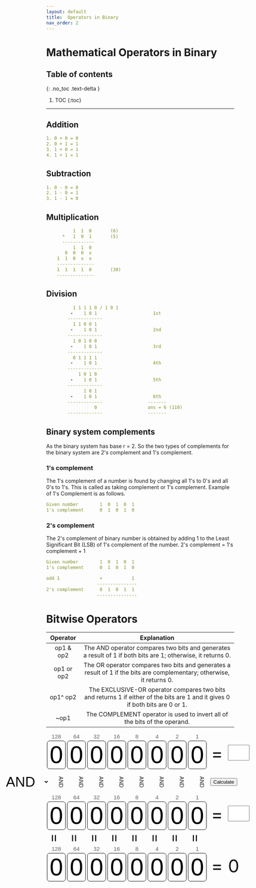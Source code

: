 ```yaml
---
layout: default
title:  Operators in Binary
nav_order: 2
---
```


# Mathematical Operators in Binary


## Table of contents
{: .no_toc .text-delta }

1. TOC
{:toc}

---

## Addition

```yaml 
1. 0 + 0 = 0
2. 0 + 1 = 1
3. 1 + 0 = 1
4. 1 + 1 = 1
```

## Subtraction

```yaml
1. 0 - 0 = 0
2. 1 - 0 = 1
3. 1 - 1 = 0
```

## Multiplication

```yaml
          1  1  0       (6)
      *   1  0  1       (5)
      ------------
          1  1  0 
       0  0  0  x
    1  1  0  x  x
    --------------
    1  1  1  1  0       (30)
    --------------   
```

## Division

```yaml
          1 1 1 1 0 / 1 0 1
         -    1 0 1                     1st 
        -------------
          1 1 0 0 1
         -    1 0 1                     2nd
        -------------
          1 0 1 0 0
         -    1 0 1                     3rd
        -------------
          0 1 1 1 1
         -    1 0 1                     4th
        -------------
            1 0 1 0
         -    1 0 1                     5th
        -------------
              1 0 1
         -    1 0 1                     6th 
        -------------                 -------
                  0                   ans = 6 (110)
        -------------                 -------
```

## Binary system complements

As the binary system has base r = 2. So the two types of complements for the binary system are 2's complement and 1's complement.


### 1's complement

The 1's complement of a number is found by changing all 1's to 0's and all 0's to 1's. This is called as taking complement or 1's complement. Example of 1's Complement is as follows.

```yaml
Given number        1  0  1  0  1
1's complement      0  1  0  1  0 
```
### 2's complement

The 2's complement of binary number is obtained by adding 1 to the Least Significant Bit (LSB) of 1's complement of the number.
2's complement = 1's complement + 1


```yaml
Given number        1  0  1  0  1
1's complement      0  1  0  1  0 

add 1               +           1
                   ---------------
2's complement      0  1  0  1  1             
                   --------------- 

```


# Bitwise Operators

|Operator   |    Explanation   |
|:---------:|:----------------:|
|op1 & op2 | The AND operator compares two bits and generates a result of 1 if both bits are 1; otherwise, it returns 0.|
|op1 or op2 | The OR operator compares two bits and generates a result of 1 if the bits are complementary; otherwise, it returns 0.|
|op1^ op2 | The EXCLUSIVE-OR operator compares two bits and returns 1 if either of the bits are 1 and it gives 0 if both bits are 0 or 1.|
|~op1 | The COMPLEMENT operator is used to invert all of the bits of the operand.|

<div id="container">
<div class="binary">
<div class="column"><div class="column_heading">128</div><div id="7" class="bit" onClick="toggle_bit(7);">0</div></div>
<div class="column"><div class="column_heading">64</div><div id="6" class="bit" onClick="toggle_bit(6);">0</div></div>
<div class="column"><div class="column_heading">32</div><div id="5" class="bit" onClick="toggle_bit(5);">0</div></div>
<div class="column"><div class="column_heading">16</div><div id="4" class="bit" onClick="toggle_bit(4);">0</div></div>
<div class="column"><div class="column_heading">8</div><div id="3" class="bit" onClick="toggle_bit(3);">0</div></div>
<div class="column"><div class="column_heading">4</div><div id="2" class="bit" onClick="toggle_bit(2);">0</div></div>
<div class="column"><div class="column_heading">2</div><div id="1" class="bit" onClick="toggle_bit(1);">0</div></div>
<div class="column"><div class="column_heading">1</div><div id="0" class="bit" onClick="toggle_bit(0);">0</div></div>
<div class="decimal">= <input type="text" id="value_A" onInput="set_bits();" size="3" maxlength="3"></div>
</div><br style="clear: left">
<div id="operators"><select id="operator" onChange="change_operator();">
  <option value="AND">AND</option>
  <option value="OR"> OR</option>
  <option value="EOR">EOR</option>
</select>
<div class="opcol">AND</div>
<div class="opcol">AND</div>
<div class="opcol">AND</div>
<div class="opcol">AND</div>
<div class="opcol">AND</div>
<div class="opcol">AND</div>
<div class="opcol">AND</div>
<div class="opcol">AND</div>
</div><input type="button" value="Calculate" onClick="set_bits();" class="ok" style="margin-top: 22px"><br style="clear: left">
<div class="binary">
<div class="column"><div class="column_heading">128</div><div id="15" class="bit" onClick="toggle_bit(15);">0</div></div>
<div class="column"><div class="column_heading">64</div><div id="14" class="bit" onClick="toggle_bit(14);">0</div></div>
<div class="column"><div class="column_heading">32</div><div id="13" class="bit" onClick="toggle_bit(13);">0</div></div>
<div class="column"><div class="column_heading">16</div><div id="12" class="bit" onClick="toggle_bit(12);">0</div></div>
<div class="column"><div class="column_heading">8</div><div id="11" class="bit" onClick="toggle_bit(11);">0</div></div>
<div class="column"><div class="column_heading">4</div><div id="10" class="bit" onClick="toggle_bit(10);">0</div></div>
<div class="column"><div class="column_heading">2</div><div id="9" class="bit" onClick="toggle_bit(9);">0</div></div>
<div class="column"><div class="column_heading">1</div><div id="8" class="bit" onClick="toggle_bit(8);">0</div></div>
<div class="decimal">= <input type="text" id="value_B" onInput="set_bits();" size="3" maxlength="3"></div>
</div><br style="clear: left">
<div class="binary">
<div class="opeq">=</div>
<div class="opeq">=</div>
<div class="opeq">=</div>
<div class="opeq">=</div>
<div class="opeq">=</div>
<div class="opeq">=</div>
<div class="opeq">=</div>
<div class="opeq">=</div>
</div><br style="clear: left">
<div class="binary">
<div class="column"><div class="column_heading">128</div><div id="23" class="bit">0</div></div>
<div class="column"><div class="column_heading">64</div><div id="22" class="bit">0</div></div>
<div class="column"><div class="column_heading">32</div><div id="21" class="bit">0</div></div>
<div class="column"><div class="column_heading">16</div><div id="20" class="bit">0</div></div>
<div class="column"><div class="column_heading">8</div><div id="19" class="bit">0</div></div>
<div class="column"><div class="column_heading">4</div><div id="18" class="bit">0</div></div>
<div class="column"><div class="column_heading">2</div><div id="17" class="bit">0</div></div>
<div class="column"><div class="column_heading">1</div><div id="16" class="bit">0</div></div>
<div id="result">= 0</div>
</div>
</div>




<style>
#binary			{width: 100%;}
#decimal		{font-family: Arial, Helvetica, sans-serif; float: left; font-size: 5vw; width: 21vw; margin: 2.7vw 0 0 2vw; float: left}
.column_heading	{font-size: 1.6vw; color: #666666}
.binary			{width: 620px; margin: auto}
#container		{width: 560px; display: block; margin: auto; margin-bottom :30px}
#too_big		{display: none; font-style: italic; clear: left}
#operators		{width: 680px; margin: auto; margin-left: -20%}
.decimal		{font-size: 48px; width: 160px; font-size:48px; margin: 25px 0 0 10px; float:left}
#result			{font-size: 48px; width: 160px; margin: 25px 0 0 10px; float:left}
.column			{font-family: Arial, Helvetica, sans-serif; float: left; text-align: center; width: 54px}
.opcol			{float: left; text-align: center; width: 54px; height: 45px; padding-top: 20px; vertical-align:middle; -webkit-transform: rotate(90deg); -moz-transform: rotate(90deg); -o-transform:rotate(90deg); -ms-transform:rotate(90deg)}
.opeq			{float: left; text-align: center; padding-bottom: 10px; width: 54px; height: 30px; font-size: 38px; -webkit-transform: rotate(90deg); -moz-transform: rotate(90deg); -o-transform:rotate(90deg); -ms-transform:rotate(90deg)}
.bit			{font-size: 64px; background-color: #FFFFFF; color:#000000; border-radius: 7px; margin: 2px; border: 1px solid black}
#operator		{display: inline;  background: transparent; border: 0; font-size: 37px; width: 120px; margin: auto; float: left; margin-top: 11px}
#value_A, #value_B	{font-size: 32px; width: 58px; vertical-align: top; padding-top: 0px; margin-top: 6px}
@media screen and (max-width: 720px) {
	#container	{display: none}
	#too_big	{display: block}
}
</style>
